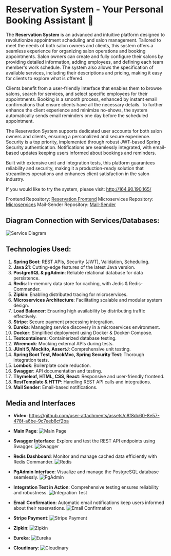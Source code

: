 # Reservation System - Your Personal Booking Assistant 💼

The **Reservation System** is an advanced and intuitive platform designed to revolutionize appointment scheduling and salon management. Tailored to meet the needs of both salon owners and clients, this system offers a seamless experience for organizing salon operations and booking appointments. Salon owners can create and fully configure their salons by providing detailed information, adding employees, and defining each team member's work schedule. The system also allows the specification of available services, including their descriptions and pricing, making it easy for clients to explore what is offered.

Clients benefit from a user-friendly interface that enables them to browse salons, search for services, and select specific employees for their appointments. Booking is a smooth process, enhanced by instant email confirmations that ensure clients have all the necessary details. To further enhance the client experience and minimize no-shows, the system automatically sends email reminders one day before the scheduled appointment.

The Reservation System supports dedicated user accounts for both salon owners and clients, ensuring a personalized and secure experience. Security is a top priority, implemented through robust JWT-based Spring Security authentication. Notifications are seamlessly integrated, with email-based updates keeping users informed about bookings and reminders.

Built with extensive unit and integration tests, this platform guarantees reliability and security, making it a production-ready solution that streamlines operations and enhances client satisfaction in the salon industry.

If you would like to try the system, please visit: http://164.90.190.165/

Frontend Repository: [Reservation Frontend](https://github.com/SzymonBartkowiak43/RezervationFront)
Microservices Repository: [Microservices](https://github.com/SzymonBartkowiak43/micro-services)
Mail-Sender Repository: [Mail-Sender](https://github.com/SzymonBartkowiak43/MailSender.git)


## Diagram Connection with Services/Databases:
![Service Diagram](https://github.com/user-attachments/assets/f4c6d958-7083-4c2f-8469-29e946cb3926)

## Technologies Used:

1. **Spring Boot**: REST APIs, Security (JWT), Validation, Scheduling.
2. **Java 21**: Cutting-edge features of the latest Java version.
3. **PostgreSQL & pgAdmin**: Reliable relational database for data persistence.
4. **Redis**: In-memory data store for caching, with Jedis & Redis-Commander.
5. **Zipkin**: Enabling distributed tracing for microservices.
6. **Microservices Architecture**: Facilitating scalable and modular system design.
7. **Load Balancer**: Ensuring high availability by distributing traffic effectively.
8. **Stripe**: Secure payment processing integration.
9. **Eureka**: Managing service discovery in a microservices environment.
10. **Docker**: Simplified deployment using Docker & Docker-Compose.
11. **Testcontainers**: Containerized database testing.
12. **Wiremock**: Mocking external APIs during tests.
13. **JUnit 5, Mockito, AssertJ**: Comprehensive unit testing.
14. **Spring Boot Test, MockMvc, Spring Security Test**: Thorough integration tests.
15. **Lombok**: Boilerplate code reduction.
16. **Swagger**: API documentation and testing.
17. **Thymeleaf, HTML, CSS, React**: Responsive and user-friendly frontend.
18. **RestTemplate & HTTP**: Handling REST API calls and integrations.
19. **Mail Sender**: Email-based notifications.

## Media and Interfaces

- **Video**:
  https://github.com/user-attachments/assets/c8f8dc60-8e57-478f-a6be-9c7eeb8cf2ba

- **Main Page**:
  ![Main Page](https://github.com/user-attachments/assets/e31b6220-3adb-4850-a864-115dec43756c)

- **Swagger Interface**:
  Explore and test the REST API endpoints using Swagger.
  ![Swagger](https://github.com/user-attachments/assets/cb13874a-98d8-4aaa-827c-4ddc66a93b12)

- **Redis Dashboard**:
  Monitor and manage cached data efficiently with Redis Commander.
  ![Redis](https://github.com/user-attachments/assets/be401279-a203-4844-b1dc-410bda4cb30f)

- **PgAdmin Interface**:
  Visualize and manage the PostgreSQL database seamlessly.
  ![PgAdmin](https://github.com/user-attachments/assets/c37349be-fcb9-4d84-a59b-cae484fd6601)

- **Integration Test in Action**:
  Comprehensive testing ensures reliability and robustness.
  ![Integration Test](https://github.com/user-attachments/assets/ded0f54d-27c0-47bd-a10d-3f4104960cb4)

- **Email Confirmation**:
  Automatic email notifications keep users informed about their reservations.
  ![Email Confirmation](https://github.com/user-attachments/assets/4717e876-fb5f-40a1-93cf-3d54df0877c8)

- **Stripe Payment**:
  ![Stripe Payment](https://github.com/user-attachments/assets/4a5f996e-8342-4908-96e7-8b16cd37e484)

- **Zipkin**:
  ![Zipkin](https://github.com/user-attachments/assets/8176841b-62cf-45e4-8a43-e73242082192)

- **Eureka**:
  ![Eureka](https://github.com/user-attachments/assets/cb19d557-c965-4685-a7ff-482d8c455526)

- **Cloudinary**:
  ![Cloudinary](https://github.com/user-attachments/assets/07dce135-6fa8-4847-8de9-6d3c536601d8)
